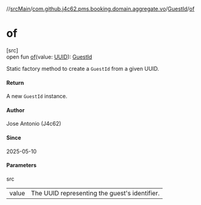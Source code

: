 //[srcMain](../../../index.md)/[com.github.j4c62.pms.booking.domain.aggregate.vo](../index.md)/[GuestId](index.md)/[of](of.md)

# of

[src]\
open fun [of](of.md)(value: [UUID](https://docs.oracle.com/javase/8/docs/api/java/util/UUID.html)): [GuestId](index.md)

Static factory method to create a `GuestId` from a given UUID.

#### Return

A new `GuestId` instance.

#### Author

Jose Antonio (J4c62)

#### Since

2025-05-10

#### Parameters

src

|       |                                               |
|-------|-----------------------------------------------|
| value | The UUID representing the guest's identifier. |